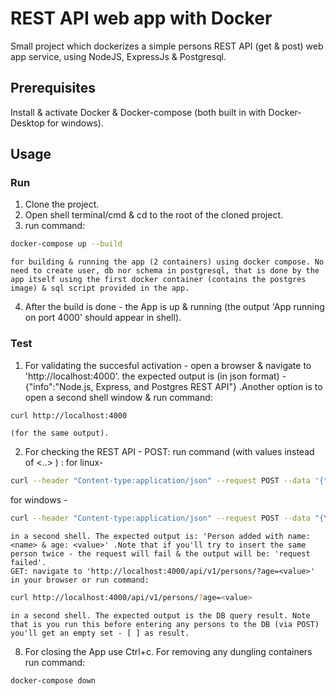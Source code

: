 # REST API web app with Docker

Small project which dockerizes a simple persons REST API (get & post) web app service, using NodeJS, ExpressJs & Postgresql.

## Prerequisites

Install & activate Docker & Docker-compose (both built in with Docker-Desktop for windows).

## Usage

### Run

1. Clone the project.
2. Open shell terminal/cmd & cd to the root of the cloned project.
3. run command:   
```sh
docker-compose up --build
```
    for building & running the app (2 containers) using docker compose. No need to create user, db nor schema in postgresql, that is done by the app itself using the first docker container (contains the postgres image) & sql script provided in the app.
4. After the build is done - the App is up & running (the output 'App running on port 4000' should appear in shell).

### Test

1. For validating the succesful activation - open a browser & navigate to 'http://localhost:4000'. the expected output is (in json format) - {"info":"Node.js, Express, and Postgres REST API"} .Another option is to open a second shell window & run command:

```bash
curl http://localhost:4000  
```

    (for the same output).
2. For checking the REST API - 
    POST: run command (with values instead of <..> ) :    for linux-

```bash
curl --header "Content-type:application/json" --request POST --data '{"name":"<name>","age":<value>}' http://localhost:4000/api/v1/persons 
```
   
   for windows -

```bash
curl --header "Content-type:application/json" --request POST --data "{\"name\":\"<name>\",\"age\":<value>}" http://localhost:4000/api/v1/persons
```

    in a second shell. The expected output is: 'Person added with name: <name> & age: <value>' .Note that if you'll try to insert the same person twice - the request will fail & the output will be: 'request failed'.
    GET: navigate to 'http://localhost:4000/api/v1/persons/?age=<value>' in your browser or run command:   
   
```bash
curl http://localhost:4000/api/v1/persons/?age=<value>
```  

    in a second shell. The expected output is the DB query result. Note that is you run this before entering any persons to the DB (via POST) you'll get an empty set - [ ] as result.
8. For closing the App use Ctrl+c. For removing any dungling containers run command:    

```bash
docker-compose down
```
